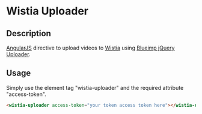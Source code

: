 # Wistia Uploader

## Description

[AngularJS](https://angularjs.org/) directive to upload videos to [Wistia](http://wistia.com/) using [Blueimp jQuery Uploader](https://github.com/blueimp/jQuery-File-Upload).

## Usage

Simply use the element tag "wistia-uploader" and the required attribute "access-token". 

```html
<wistia-uploader access-token="your token access token here"></wistia-uploader>
```
